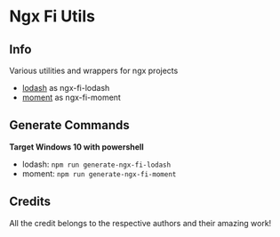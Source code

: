 # Ngx Fi Utils

## Info

Various utilities and wrappers for ngx projects

- [lodash](https://lodash.com/) as ngx-fi-lodash
- [moment](https://momentjs.com/) as ngx-fi-moment

## Generate Commands

**Target Windows 10 with powershell**

- lodash: `npm run generate-ngx-fi-lodash`
- moment: `npm run generate-ngx-fi-moment`

## Credits

All the credit belongs to the respective authors and their amazing work!
